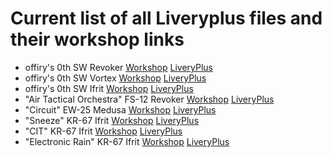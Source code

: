 # Current list of all Liveryplus files and their workshop links

* offiry's 0th SW Revoker [Workshop](https://steamcommunity.com/sharedfiles/filedetails/?id=3452644234) [LiveryPlus](https://github.com/nikkorap/NOLiveryPlus/raw/refs/heads/master/All%20Liveries/livery%20files/sillies_fs12_offiry.liveryplus)
* offiry's 0th SW Vortex [Workshop](https://steamcommunity.com/sharedfiles/filedetails/?id=3452644393) [LiveryPlus](https://github.com/nikkorap/NOLiveryPlus/raw/refs/heads/master/All%20Liveries/livery%20files/sillies_fs20_offiry.liveryplus)
* offiry's 0th SW Ifrit [Workshop](https://steamcommunity.com/sharedfiles/filedetails/?id=3452644584) [LiveryPlus](https://github.com/nikkorap/NOLiveryPlus/raw/refs/heads/master/All%20Liveries/livery%20files/sillies_kr67_offiry.liveryplus)
* "Air Tactical Orchestra" FS-12 Revoker [Workshop](https://steamcommunity.com/sharedfiles/filedetails/?id=3472977541) [LiveryPlus](https://github.com/nikkorap/NOLiveryPlus/raw/refs/heads/master/All%20Liveries/livery%20files/air%20tactical%20orchestra%20revoker.liveryplus)
* "Circuit" EW-25 Medusa [Workshop](https://steamcommunity.com/sharedfiles/filedetails/?id=3494005532) [LiveryPlus](https://github.com/nikkorap/NOLiveryPlus/raw/refs/heads/master/All%20Liveries/livery%20files/cpu_medusa.1001.liveryplus)
* "Sneeze" KR-67 Ifrit [Workshop](https://steamcommunity.com/sharedfiles/filedetails/?id=3465210615) [LiveryPlus](https://github.com/nikkorap/NOLiveryPlus/raw/refs/heads/master/All%20Liveries/livery%20files/sneezer%20ifrit.liveryplus)
* "CIT" KR-67 Ifrit [Workshop](https://steamcommunity.com/sharedfiles/filedetails/?id=3465210309) [LiveryPlus](https://github.com/nikkorap/NOLiveryPlus/raw/refs/heads/master/All%20Liveries/livery%20files/cit%20ifrit.liveryplus)
* "Electronic Rain" KR-67 Ifrit [Workshop](https://steamcommunity.com/sharedfiles/filedetails/?id=3503136555) [LiveryPlus](https://github.com/nikkorap/NOLiveryPlus/raw/refs/heads/master/All%20Liveries/livery%20files/rain%20ifrit.liveryplus)
